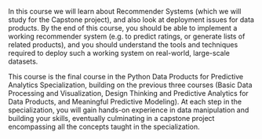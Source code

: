 In this course we will learn about Recommender Systems (which we will study for the Capstone project), and also look at deployment issues for data products. By the end of this course, you should be able to implement a working recommender system (e.g. to predict ratings, or generate lists of related products), and you should understand the tools and techniques required to deploy such a working system on real-world, large-scale datasets.

This course is the final course in the Python Data Products for Predictive Analytics Specialization, building on the previous three courses (Basic Data Processing and Visualization, Design Thinking and Predictive Analytics for Data Products, and Meaningful Predictive Modeling). At each step in the specialization, you will gain hands-on experience in data manipulation and building your skills, eventually culminating in a capstone project encompassing all the concepts taught in the specialization.
